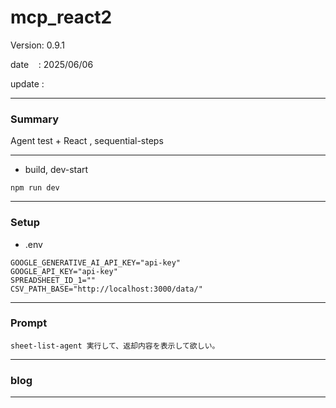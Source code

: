 ﻿# mcp_react2

 Version: 0.9.1

 date    : 2025/06/06
 
 update  :

***
### Summary

Agent test + React , sequential-steps

***
* build, dev-start

```
npm run dev
```
***
### Setup
* .env
```
GOOGLE_GENERATIVE_AI_API_KEY="api-key"
GOOGLE_API_KEY="api-key"
SPREADSHEET_ID_1=""
CSV_PATH_BASE="http://localhost:3000/data/"
```

***
### Prompt

```
sheet-list-agent 実行して、返却内容を表示して欲しい。
```
***
### blog 

***

